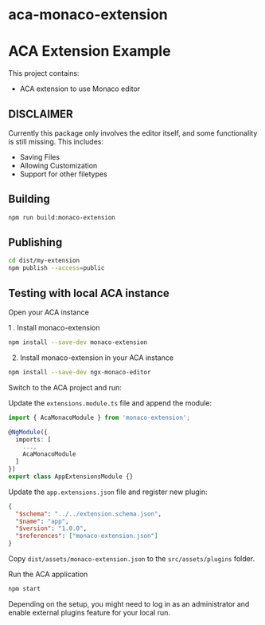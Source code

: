 # aca-monaco-extension

# ACA Extension Example

This project contains:

- ACA extension to use Monaco editor

## DISCLAIMER

Currently this package only involves the editor itself, and some functionality is still missing. This includes:

* Saving Files
* Allowing Customization
* Support for other filetypes

## Building

```sh
npm run build:monaco-extension
```

## Publishing

```sh
cd dist/my-extension
npm publish --access=public
```

## Testing with local ACA instance

Open your ACA instance

1 . Install monaco-extension 
```sh
npm install --save-dev monaco-extension
```

2. Install monaco-extension in your ACA instance
```sh
npm install --save-dev ngx-monaco-editor
```

Switch to the ACA project and run:

Update the `extensions.module.ts` file and append the module:

```ts
import { AcaMonacoModule } from 'monaco-extension';

@NgModule({
  imports: [
    ...,
    AcaMonacoModule
  ]
})
export class AppExtensionsModule {}
```

Update the `app.extensions.json` file and register new plugin:

```json
{
  "$schema": "../../extension.schema.json",
  "$name": "app",
  "$version": "1.0.0",
  "$references": ["monaco-extension.json"]
}
```

Copy `dist/assets/monaco-extension.json` to the `src/assets/plugins` folder.

Run the ACA application

```sh
npm start
```

Depending on the setup, you might need to log in as an administrator
and enable external plugins feature for your local run.
